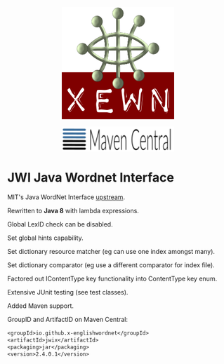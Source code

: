 <p align="center">
<img width="256" height="256" src="images/xewn2.png">
</p>
<p align="center">
<img width="256" src="images/mavencentral.png">
</p>

# JWI Java Wordnet Interface

MIT's Java WordNet Interface [upstream](https://projects.csail.mit.edu/jwi/).

Rewritten to **Java 8** with lambda expressions.

Global LexID check can be disabled.

Set global hints capability.

Set dictionary resource matcher (eg can use one index amongst many).

Set dictionary comparator (eg use a different comparator for index file).

Factored out IContentType key functionality into ContentType key enum.

Extensive JUnit testing (see test classes).

Added Maven support.
    
GroupID and ArtifactID on Maven Central:
	
	<groupId>io.github.x-englishwordnet</groupId>
	<artifactId>jwix</artifactId>
	<packaging>jar</packaging>
	<version>2.4.0.1</version>